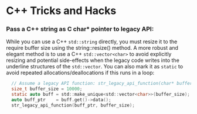 # C++ Tricks and Hacks

### Pass a C++ string as C char* pointer to legacy API:

While you can use a C++ `std::string` directly, you must resize it to the require buffer size using the string::resize() method.
A more robust and elegant method is to use a C++ `std::vector<char>` to avoid explicitly resizing and potential side-effects when the legacy code writes into the underline structures of the `std::vector`.
You can also mark it as `static` to avoid repeated allocations/deallocations if this runs in a loop:

``` C
  // Assume a legacy API function: str_legacy_api_function(char* buffer, size_t buffer_size)
  size_t buffer_size = 10000;
  static auto buff = std::make_unique<std::vector<char>>(buffer_size);
  auto buff_ptr    = buff.get()->data();
  str_legacy_api_function(buff_ptr, buffer_size);
```

